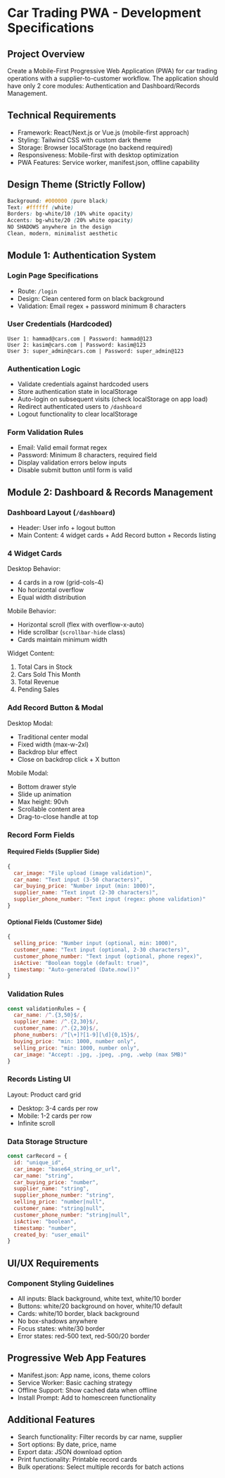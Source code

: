 # Car Trading PWA - Development Specifications

## Project Overview
Create a Mobile-First Progressive Web Application (PWA) for car trading operations with a supplier-to-customer workflow. The application should have only 2 core modules: Authentication and Dashboard/Records Management.

## Technical Requirements
- Framework: React/Next.js or Vue.js (mobile-first approach)
- Styling: Tailwind CSS with custom dark theme
- Storage: Browser localStorage (no backend required)
- Responsiveness: Mobile-first with desktop optimization
- PWA Features: Service worker, manifest.json, offline capability

## Design Theme (Strictly Follow)
```css
Background: #000000 (pure black)
Text: #ffffff (white)
Borders: bg-white/10 (10% white opacity)
Accents: bg-white/20 (20% white opacity)
NO SHADOWS anywhere in the design
Clean, modern, minimalist aesthetic
```

## Module 1: Authentication System

### Login Page Specifications
- Route: `/login`
- Design: Clean centered form on black background
- Validation: Email regex + password minimum 8 characters

### User Credentials (Hardcoded)
```
User 1: hammad@cars.com | Password: hammad@123
User 2: kasim@cars.com | Password: kasim@123  
User 3: super_admin@cars.com | Password: super_admin@123
```

### Authentication Logic
- Validate credentials against hardcoded users
- Store authentication state in localStorage
- Auto-login on subsequent visits (check localStorage on app load)
- Redirect authenticated users to `/dashboard`
- Logout functionality to clear localStorage

### Form Validation Rules
- Email: Valid email format regex
- Password: Minimum 8 characters, required field
- Display validation errors below inputs
- Disable submit button until form is valid

## Module 2: Dashboard & Records Management

### Dashboard Layout (`/dashboard`)
- Header: User info + logout button
- Main Content: 4 widget cards + Add Record button + Records listing

### 4 Widget Cards
Desktop Behavior:
- 4 cards in a row (grid-cols-4)
- No horizontal overflow
- Equal width distribution

Mobile Behavior:
- Horizontal scroll (flex with overflow-x-auto)
- Hide scrollbar (`scrollbar-hide` class)
- Cards maintain minimum width

Widget Content:
1. Total Cars in Stock
2. Cars Sold This Month
3. Total Revenue
4. Pending Sales

### Add Record Button & Modal
Desktop Modal:
- Traditional center modal
- Fixed width (max-w-2xl)
- Backdrop blur effect
- Close on backdrop click + X button

Mobile Modal:
- Bottom drawer style
- Slide up animation
- Max height: 90vh
- Scrollable content area
- Drag-to-close handle at top

### Record Form Fields

#### Required Fields (Supplier Side)
```javascript
{
  car_image: "File upload (image validation)",
  car_name: "Text input (3-50 characters)",
  car_buying_price: "Number input (min: 1000)",
  supplier_name: "Text input (2-30 characters)",
  supplier_phone_number: "Text input (regex: phone validation)"
}
```

#### Optional Fields (Customer Side)
```javascript
{
  selling_price: "Number input (optional, min: 1000)",
  customer_name: "Text input (optional, 2-30 characters)",
  customer_phone_number: "Text input (optional, phone regex)",
  isActive: "Boolean toggle (default: true)",
  timestamp: "Auto-generated (Date.now())"
}
```

### Validation Rules
```javascript
const validationRules = {
  car_name: /^.{3,50}$/,
  supplier_name: /^.{2,30}$/,
  customer_name: /^.{2,30}$/,
  phone_numbers: /^[\+]?[1-9][\d]{0,15}$/,
  buying_price: "min: 1000, number only",
  selling_price: "min: 1000, number only",
  car_image: "Accept: .jpg, .jpeg, .png, .webp (max 5MB)"
}
```

### Records Listing UI
Layout: Product card grid
- Desktop: 3-4 cards per row
- Mobile: 1-2 cards per row
- Infinite scroll 


### Data Storage Structure
```javascript
const carRecord = {
  id: "unique_id",
  car_image: "base64_string_or_url",
  car_name: "string",
  car_buying_price: "number",
  supplier_name: "string", 
  supplier_phone_number: "string",
  selling_price: "number|null",
  customer_name: "string|null",
  customer_phone_number: "string|null",
  isActive: "boolean",
  timestamp: "number",
  created_by: "user_email"
}
```

## UI/UX Requirements

### Component Styling Guidelines
- All inputs: Black background, white text, white/10 border
- Buttons: white/20 background on hover, white/10 default
- Cards: white/10 border, black background
- No box-shadows anywhere
- Focus states: white/30 border
- Error states: red-500 text, red-500/20 border

## Progressive Web App Features
- Manifest.json: App name, icons, theme colors
- Service Worker: Basic caching strategy
- Offline Support: Show cached data when offline
- Install Prompt: Add to homescreen functionality

## Additional Features
- Search functionality: Filter records by car name, supplier
- Sort options: By date, price, name
- Export data: JSON download option
- Print functionality: Printable record cards
- Bulk operations: Select multiple records for batch actions

